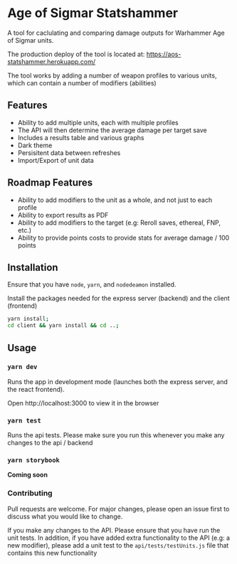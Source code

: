 # Age of Sigmar Statshammer

A tool for caclulating and comparing damage outputs for Warhammer Age of Sigmar units.

The production deploy of the tool is located at: https://aos-statshammer.herokuapp.com/

The tool works by adding a number of weapon profiles to various units, which can contain
a number of modifiers (abilities)

## Features

- Ability to add multiple units, each with multiple profiles
- The API will then determine the average damage per target save
- Includes a results table and various graphs
- Dark theme
- Persisitent data between refreshes
- Import/Export of unit data

## Roadmap Features

- Ability to add modifiers to the unit as a whole, and not just to each profile
- Ability to export results as PDF
- Ability to add modifiers to the target (e.g: Reroll saves, ethereal, FNP, etc.)
- Ability to provide points costs to provide stats for average damage / 100 points

## Installation

Ensure that you have `node`, `yarn`, and `nodedeamon` installed.

Install the packages needed for the express server (backend) and the client (frontend)

```bash
yarn install;
cd client && yarn install && cd ..;
```

## Usage

### `yarn dev`

Runs the app in development mode (launches both the express server, and the react frontend).

Open http://localhost:3000 to view it in the browser

### `yarn test`

Runs the api tests. Please make sure you run this whenever you make any changes to the api / backend

### `yarn storybook`

**Coming soon**


### Contributing

Pull requests are welcome. For major changes, please open an issue first to discuss what you would like to change.

If you make any changes to the API. Please ensure that you have run the unit tests. In addition, if you have added extra functionality to the API (e.g: a new modifier), please add a unit test to the `api/tests/testUnits.js` file that contains this new functionality
